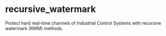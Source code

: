# recursive_watermark
Protect hard real-time channels of Industrial Control Systems with recursive watermark (RWM) methods.

